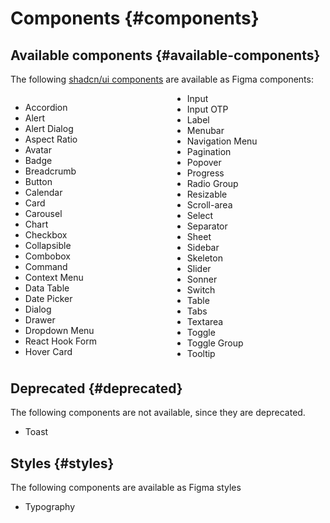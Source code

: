 # Components {#components}

## Available components {#available-components}

The following [shadcn/ui components](https://ui.shadcn.com/docs/components) are available as Figma components:

<div style="columns: 15rem">

* Accordion
* Alert
* Alert Dialog
* Aspect Ratio
* Avatar
* Badge
* Breadcrumb
* Button
* Calendar
* Card
* Carousel
* Chart
* Checkbox
* Collapsible
* Combobox
* Command
* Context Menu
* Data Table
* Date Picker
* Dialog
* Drawer
* Dropdown Menu
* React Hook Form
* Hover Card
* Input
* Input OTP
* Label
* Menubar
* Navigation Menu
* Pagination
* Popover
* Progress
* Radio Group
* Resizable
* Scroll-area
* Select
* Separator
* Sheet
* Sidebar
* Skeleton
* Slider
* Sonner
* Switch
* Table
* Tabs
* Textarea
* Toggle
* Toggle Group
* Tooltip

</div>

## Deprecated {#deprecated}

The following components are not available, since they are deprecated.

* Toast

## Styles {#styles}

The following components are available as Figma styles

* Typography